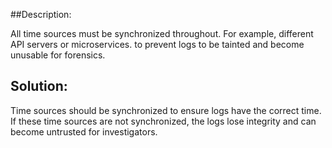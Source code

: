##Description:

All time sources must be synchronized throughout. For example, different API servers or 
microservices. to prevent logs to be tainted and become unusable for forensics.

## Solution:

Time sources should be synchronized to ensure logs have the correct time. If these
time sources are not synchronized, the logs lose integrity and can become untrusted for
investigators.
